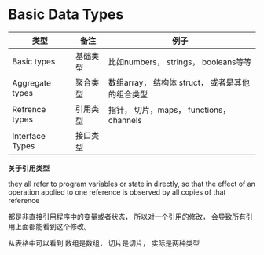 # Basic Data Types

| 类型            | 备注     | 例子                                             |
| --------------- | -------- | ------------------------------------------------ |
| Basic types     | 基础类型 | 比如numbers， strings， booleans等等             |
| Aggregate types | 聚合类型 | 数组array， 结构体 struct， 或者是其他的组合类型 |
| Refrence types  | 引用类型 | 指针， 切片，maps， functions， channels         |
| Interface Types | 接口类型 |                                                  |

**关于引用类型**

they all refer to program variables or state in directly, so that the effect of an operation applied to one reference is observed by all copies of that reference

都是非直接引用程序中的变量或者状态， 所以对一个引用的修改， 会导致所有引用上面都能看到这个修改。

从表格中可以看到 数组是数组， 切片是切片， 实际是两种类型